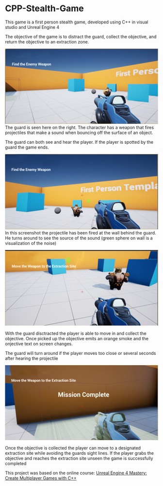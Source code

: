 # CPP-Stealth-Game
This game is a first person stealth game, developed using C++ in visual studio and Unreal Engine 4

The objective of the game is to distract the guard, collect the objective, and return the objective to an extraction zone.

![](one.png)
The guard is seen here on the right. The character has a weapon that fires projectiles that make a sound when bouncing off the surface of an object.

The guard can both see and hear the player. If the player is spotted by the guard the game ends.

![](two.png)
In this screenshot the projectile has been fired at the wall behind the guard. He turns around to see the source of the sound (green sphere on wall is a visualization of the noise)

![](three.png)

With the guard disctracted the player is able to move in and collect the objective. Once picked up the objective emits an orange smoke and the onjective text on screen changes. 

The guard will turn around if the player moves too close or several seconds after hearing the projectile

![](four.png)

Once the objective is collected the player can move to a designated extraction site while avoiding the guards sight lines. If the player grabs the objective and reaches the extraction site unseen the game is successfully completed

This project was based on the online course: [Unreal Engine 4 Mastery: Create Multiplayer Games with C++](https://www.udemy.com/unrealengine-cpp/?couponCode=EGTL1099)
